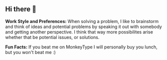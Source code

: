 ## Hi there 👋

**Work Style and Preferences:**
  When solving a problem, I like to brainstorm and think of ideas and potential problems by speaking it out with somebody and getting another perspective. I think that way more possibilites arise whether that be potential issues, or solutions.

**Fun Facts:**
  If you beat me on MonkeyType I will personally buy you lunch, but you won't beat me :)

  
